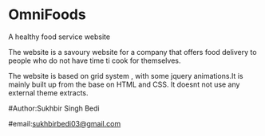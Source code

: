 # OmniFoods

A healthy food service website

The website is a savoury website for a company that offers food delivery to people
who  do not have time ti cook for themselves.

The website is based on grid system , with some jquery animations.It is mainly built 
up from the base on HTML and CSS. It doesnt not use any external theme extracts.

#Author:Sukhbir Singh Bedi

#email:sukhbirbedi03@gmail.com
